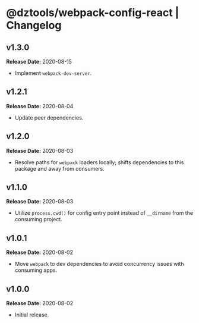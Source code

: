 # @dztools/webpack-config-react | Changelog

## v1.3.0

**Release Date:** 2020-08-15

* Implement `webpack-dev-server`.

## v1.2.1

**Release Date:** 2020-08-04

* Update peer dependencies.

## v1.2.0

**Release Date:** 2020-08-03

* Resolve paths for `webpack` loaders locally; shifts dependencies to this package and away from consumers.

## v1.1.0

**Release Date:** 2020-08-03

* Utilize `process.cwd()` for config entry point instead of `__dirname` from the consuming project.

## v1.0.1

**Release Date:** 2020-08-02

* Move `webpack` to dev dependencies to avoid concurrency issues with consuming apps.

## v1.0.0

**Release Date:** 2020-08-02

* Initial release.
